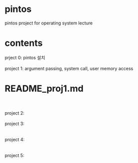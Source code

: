 # pintos
pintos project for operating system lecture

# contents

prject 0: pintos 설치
<br>
<br>
project 1: argument passing, system call, user memory access
<br>
# README_proj1.md
<br>
<br>
project 2:
<br>

<br>
project 3:
<br>

<br>
<br>
project 4:
<br>

<br>
<br>
project 5:
<br>

